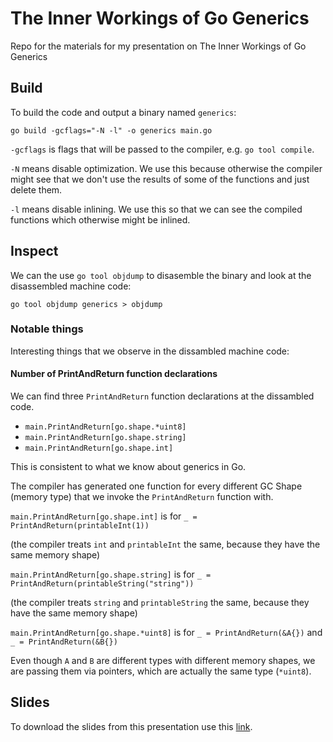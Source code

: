 # The Inner Workings of Go Generics

Repo for the materials for my presentation on The Inner Workings of Go Generics

## Build

To build the code and output a binary named `generics`:

```shell
go build -gcflags="-N -l" -o generics main.go
```

`-gcflags` is flags that will be passed to the compiler, e.g. `go tool compile`.

`-N` means disable optimization.
We use this because otherwise the compiler might see that we don't use the results of some of the functions and just delete them.

`-l` means disable inlining.
We use this so that we can see the compiled functions which otherwise might be inlined.

## Inspect

We can the use `go tool objdump` to disasemble the binary and look at the disassembled machine code:

```shell
go tool objdump generics > objdump
```

### Notable things

Interesting things that we observe in the dissambled machine code:

#### Number of PrintAndReturn function declarations

We can find three `PrintAndReturn` function declarations at the dissambled code.

- `main.PrintAndReturn[go.shape.*uint8]`
- `main.PrintAndReturn[go.shape.string]`
- `main.PrintAndReturn[go.shape.int]`

This is consistent to what we know about generics in Go.

The compiler has generated one function for every different GC Shape (memory type) that we invoke the `PrintAndReturn` function with.

`main.PrintAndReturn[go.shape.int]` is for `_ = PrintAndReturn(printableInt(1))`

(the compiler treats `int` and `printableInt` the same, because they have the same memory shape)

`main.PrintAndReturn[go.shape.string]` is for `_ = PrintAndReturn(printableString("string"))`

(the compiler treats `string` and `printableString` the same, because they have the same memory shape)

`main.PrintAndReturn[go.shape.*uint8]` is for `_ = PrintAndReturn(&A{})` and `_ = PrintAndReturn(&B{})`

Even though `A` and `B` are different types with different memory shapes, we are passing them via pointers, which are actually the same type (`*uint8`).

## Slides

To download the slides from this presentation use this [link](https://drive.google.com/file/d/1x7vfwC7hwwIgakRlZ0eBUO3nGiDMsOZ2/view?usp=sharing).
